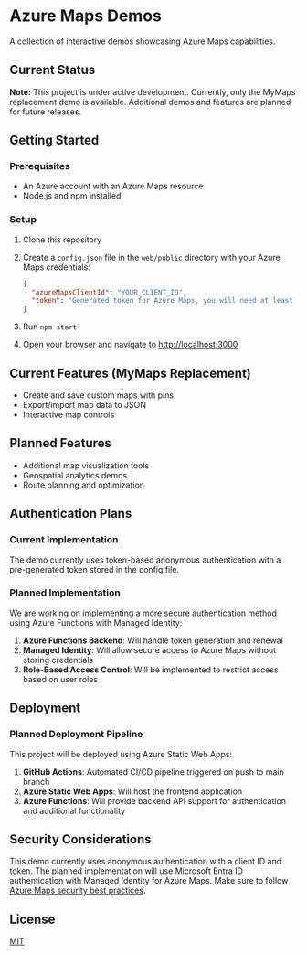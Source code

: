 # Azure Maps Demos

A collection of interactive demos showcasing Azure Maps capabilities.

## Current Status

**Note:** This project is under active development. Currently, only the MyMaps replacement demo is available. Additional demos and features are planned for future releases.

## Getting Started

### Prerequisites

- An Azure account with an Azure Maps resource
- Node.js and npm installed

### Setup

1. Clone this repository
2. Create a `config.json` file in the `web/public` directory with your Azure Maps credentials:

   ```json
   {
     "azureMapsClientId": "YOUR_CLIENT_ID",
     "token": "Generated token for Azure Maps, you will need at least Azure Maps Data Reader role"
   }
   ```

3. Run `npm start`
4. Open your browser and navigate to [http://localhost:3000](http://localhost:3000)

## Current Features (MyMaps Replacement)

- Create and save custom maps with pins
- Export/import map data to JSON
- Interactive map controls

## Planned Features

- Additional map visualization tools
- Geospatial analytics demos
- Route planning and optimization

## Authentication Plans

### Current Implementation
The demo currently uses token-based anonymous authentication with a pre-generated token stored in the config file.

### Planned Implementation
We are working on implementing a more secure authentication method using Azure Functions with Managed Identity:

1. **Azure Functions Backend**: Will handle token generation and renewal
2. **Managed Identity**: Will allow secure access to Azure Maps without storing credentials
3. **Role-Based Access Control**: Will be implemented to restrict access based on user roles

## Deployment

### Planned Deployment Pipeline
This project will be deployed using Azure Static Web Apps:

1. **GitHub Actions**: Automated CI/CD pipeline triggered on push to main branch
2. **Azure Static Web Apps**: Will host the frontend application
3. **Azure Functions**: Will provide backend API support for authentication and additional functionality

## Security Considerations

This demo currently uses anonymous authentication with a client ID and token. 
The planned implementation will use Microsoft Entra ID authentication with Managed Identity for Azure Maps.
Make sure to follow [Azure Maps security best practices](https://learn.microsoft.com/azure/azure-maps/security-overview).

## License

[MIT](LICENSE)
